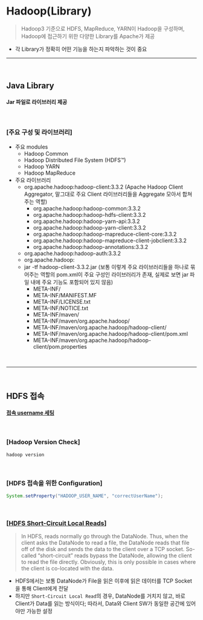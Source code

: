 # Hadoop(Library)
> Hadoop3 기준으로 HDFS, MapReduce, YARN이 Hadoop을 구성하며, Hadoop에 접근하기 위한 다양한 Library를 Apache가 제공
* 각 Library가 정확히 어떤 기능을 하는지 파악하는 것이 중요

<hr>
<br>

## Java Library
#### Jar 파일로 라이브러리 제공

<br>

### [주요 구성 및 라이브러리]
* 주요 modules
  * Hadoop Common
  * Hadoop Distributed File System (HDFS™)
  * Hadoop YARN
  * Hadoop MapReduce
* 주요 라이브러리
  * org.apache.hadoop:hadoop-client:3.3.2 (Apache Hadoop Client Aggregator, 말그대로 주요 Client 라이브러리들을 Aggregate 모아서 합쳐주는 역할)
    * org.apache.hadoop:hadoop-common:3.3.2
    * org.apache.hadoop:hadoop-hdfs-client:3.3.2
    * org.apache.hadoop:hadoop-yarn-api:3.3.2
    * org.apache.hadoop:hadoop-yarn-client:3.3.2
    * org.apache.hadoop:hadoop-mapreduce-client-core:3.3.2
    * org.apache.hadoop:hadoop-mapreduce-client-jobclient:3.3.2
    * org.apache.hadoop:hadoop-annotations:3.3.2
  * org.apache.hadoop:hadoop-auth:3.3.2
  * org.apache.hadoop:
  * jar -tf hadoop-client-3.3.2.jar (보통 이렇게 주요 라이브러리들을 하나로 묶어주는 역할의 pom.xml이 주요 구성인 라이브러리가 존재, 실제로 보면 jar 파일 내에 주요 기능도 포함되어 있지 않음)
    * META-INF/
    * META-INF/MANIFEST.MF
    * META-INF/LICENSE.txt
    * META-INF/NOTICE.txt
    * META-INF/maven/
    * META-INF/maven/org.apache.hadoop/
    * META-INF/maven/org.apache.hadoop/hadoop-client/
    * META-INF/maven/org.apache.hadoop/hadoop-client/pom.xml
    * META-INF/maven/org.apache.hadoop/hadoop-client/pom.properties

<br>
<hr>
<br>

## HDFS 접속
#### [접속 username 세팅](https://www.opencore.com/blog/2016/5/user-name-handling-in-hadoop/)

<br>

### [Hadoop Version Check]
```bash
hadoop version
```

<br>

### [HDFS 접속을 위한 Configuration]
```java
System.setProperty("HADOOP_USER_NAME", "correctUserName");
```

<br>

### [[HDFS Short-Circuit Local Reads](https://hadoop.apache.org/docs/stable/hadoop-project-dist/hadoop-hdfs/ShortCircuitLocalReads.html)]
> In HDFS, reads normally go through the DataNode. Thus, when the client asks the DataNode to read a file, the DataNode reads that file off of the disk and sends the data to the client over a TCP socket. So-called “short-circuit” reads bypass the DataNode, allowing the client to read the file directly. Obviously, this is only possible in cases where the client is co-located with the data.
* HDFS에서는 보통 DataNode가 File을 읽은 이후에 읽은 데이터를 TCP Socket을 통해 Client에게 전달
* 하지만 `Short-Circuit Local Read`의 경우, DataNode를 거치지 않고, 바로 Client가 Data를 읽는 방식이다; 따라서, Data와 Client SW가 동일한 공간에 있어야만 가능한 설정
